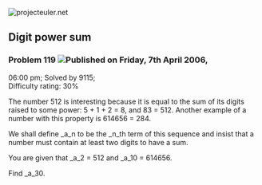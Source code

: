 ![projecteuler.net](images/print_page_logo.png)

## Digit power sum

### Problem 119 ![](images/icon_info.png)Published on Friday, 7th April 2006,
06:00 pm; Solved by 9115;  
Difficulty rating: 30%

The number 512 is interesting because it is equal to the sum of its digits
raised to some power: 5 + 1 + 2 = 8, and 83 = 512. Another example of a number
with this property is 614656 = 284.

We shall define _a_n to be the _n_th term of this sequence and insist that a
number must contain at least two digits to have a sum.

You are given that _a_2 = 512 and _a_10 = 614656.

Find _a_30.

  
  

